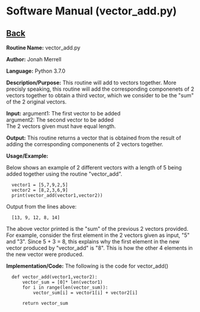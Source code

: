 # Software Manual (vector_add.py)

## [Back](softwaremanual.md)

**Routine Name:**           vector_add.py

**Author:** Jonah Merrell

**Language:** Python 3.7.0

**Description/Purpose:** This routine will add to vectors together. More precisly speaking, this
 routine will add the corresponding componenets of 2 vectors together to obtain a third vector, which
 we consider to be the "sum" of the 2 original vectors.

**Input:** argument1: The first vector to be added<br>
		   argument2: The second vector to be added<br>
		   The 2 vectors given must have equal length.
		   
**Output:** This routine returns a vector that is obtained from the result of adding the
 corresponding componenents of 2 vectors together. 

**Usage/Example:**

Below shows an example of 2 different vectors with a length of 5 being added together using the routine
 "vector_add". 

      vector1 = [5,7,9,2,5]
      vector2 = [8,2,3,6,9]
      print(vector_add(vector1,vector2))

Output from the lines above:

      [13, 9, 12, 8, 14]

The above vector printed is the "sum" of the previous 2 vectors provided. For example, consider the first
 element in the 2 vectors given as input, "5" and "3". Since 5 + 3 = 8, this explains why the first element
 in the new vector produced by "vector_add" is "8". This is how the other 4 elements in the new vector
 were produced.

**Implementation/Code:** The following is the code for vector_add()


      def vector_add(vector1,vector2):
          vector_sum = [0]* len(vector1)
          for i in range(len(vector_sum)):
              vector_sum[i] = vector1[i] + vector2[i]
      
          return vector_sum
